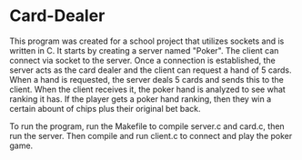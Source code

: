 # Card-Dealer
This program was created for a school project that utilizes sockets and is written in C. It 
starts by creating a server named "Poker". The client can connect via socket to the server. Once
a connection is established, the server acts as the card dealer and the client can request 
a hand of 5 cards. When a hand is requested, the server deals 5 cards and sends this to the client.
When the client receives it, the poker hand is analyzed to see what ranking it has. If the player
gets a poker hand ranking, then they win a certain abount of chips plus their original bet back. 

To run the program, run the Makefile to compile server.c and card.c, then run the server. Then compile 
and run client.c to connect and play the poker game. 
